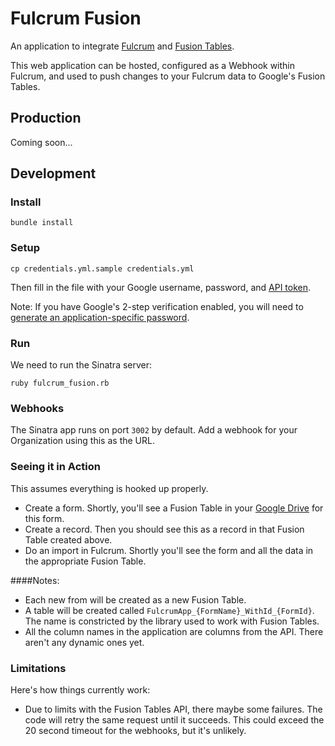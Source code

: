 Fulcrum Fusion
==============

An application to integrate [Fulcrum](http://fulcrumapp.com/) and [Fusion Tables](http://www.google.com/drive/apps.html#fusiontables).

This web application can be hosted, configured as a Webhook within Fulcrum,
and used to push changes to your Fulcrum data to Google's Fusion Tables.

Production
----------

Coming soon...

Development
-----------

### Install

```
bundle install
```

### Setup

```
cp credentials.yml.sample credentials.yml
```

Then fill in the file with your Google username, password, and [API token](https://cloud.google.com/console).

Note: If you have Google's 2-step verification enabled, you will need to
[generate an application-specific password](https://accounts.google.com/b/0/IssuedAuthSubTokens).

### Run

We need to run the Sinatra server:

```
ruby fulcrum_fusion.rb
```

### Webhooks

The Sinatra app runs on port `3002` by default. Add a webhook for your
Organization using this as the URL.

### Seeing it in Action

This assumes everything is hooked up properly.

* Create a form. Shortly, you'll see a Fusion Table in your [Google
Drive](https://drive.google.com/#query?view=2&filter=tables) for this form.
* Create a record. Then you should see this as a record in that Fusion Table
created above.
* Do an import in Fulcrum. Shortly you'll see the form and all the data in the
appropriate Fusion Table.

####Notes:

- Each new from will be created as a new Fusion Table.
- A table will be created called `FulcrumApp_{FormName}_WithId_{FormId}`. The
  name is constricted by the library used to work with Fusion Tables.
- All the column names in the application are columns from the API. There
  aren't any dynamic ones yet.

### Limitations

Here's how things currently work:

- Due to limits with the Fusion Tables API, there maybe some failures.  The
  code will retry the same request until it succeeds. This could exceed the 20
  second timeout for the webhooks, but it's unlikely.

